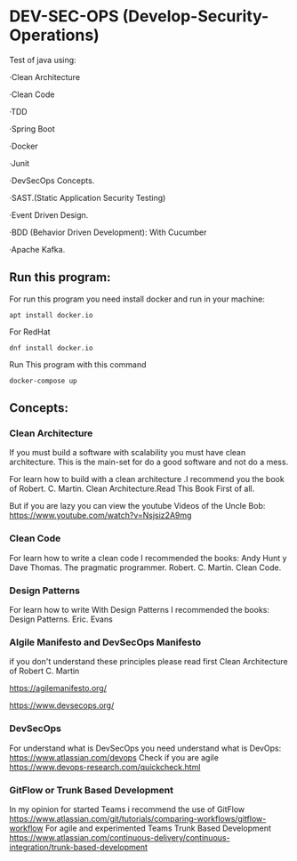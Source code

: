 # DEV-SEC-OPS (Develop-Security-Operations)
Test of java using:

·Clean Architecture

·Clean Code

·TDD

·Spring Boot

·Docker

·Junit

·DevSecOps Concepts.

·SAST.(Static Application Security Testing)

·Event Driven Design.

·BDD (Behavior Driven Development): With Cucumber

·Apache Kafka.



## Run this program:
For run this program you need install docker and run in your machine:

```
apt install docker.io
```
For RedHat
```
dnf install docker.io
```
Run This program with this command
```
docker-compose up
```

## Concepts:
### Clean Architecture
If you must build a software with scalability you must have clean architecture.
This is the main-set for do a good software and not do a mess.

For learn how to build with a clean architecture .I recommend you the book of Robert. C. Martin. Clean Architecture.Read This Book First of all.  

But if you are lazy you can view the youtube Videos of the Uncle Bob:
https://www.youtube.com/watch?v=Nsjsiz2A9mg

### Clean Code
For learn how to write a clean code I recommended the books:
Andy Hunt y Dave Thomas. The pragmatic programmer.
Robert. C. Martin. Clean Code.

### Design Patterns
For learn how to write With Design Patterns I recommended the books:
Design Patterns. Eric. Evans 

### Algile Manifesto and DevSecOps Manifesto
if you don't understand these principles please read first Clean Architecture of Robert C. Martin

https://agilemanifesto.org/

https://www.devsecops.org/

### DevSecOps
For understand what is DevSecOps you need understand what is DevOps:
https://www.atlassian.com/devops
Check if you are agile
https://www.devops-research.com/quickcheck.html

### GitFlow or Trunk Based Development
In my opinion for started Teams i recommend the use of GitFlow
https://www.atlassian.com/git/tutorials/comparing-workflows/gitflow-workflow
For agile and experimented Teams Trunk Based Development
https://www.atlassian.com/continuous-delivery/continuous-integration/trunk-based-development




